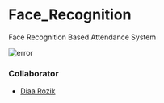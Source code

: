 # Face_Recognition
Face Recognition Based Attendance System

![error](https://myoctocat.com/assets/images/base-octocat.svg)

### Collaborator
- [Diaa Rozik](https://github.com/diaarozik)
